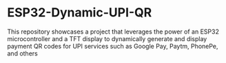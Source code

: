 # ESP32-Dynamic-UPI-QR
This repository showcases a project that leverages the power of an ESP32 microcontroller and a TFT display to dynamically generate and display payment QR codes for UPI services such as Google Pay, Paytm, PhonePe, and others

